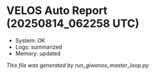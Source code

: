 # VELOS Auto Report (20250814_062258 UTC)

- System: OK
- Logs: summarized
- Memory: updated

_This file was generated by run_giwanos_master_loop.py_